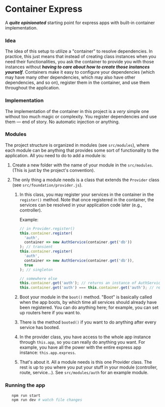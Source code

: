 # Container Express

A **_quite opinionated_** starting point for express apps with built-in container implementation.

### Idea

The idea of this setup to utilize a "container" to resolve dependencies. In practice, this just means that instead of creating class instances when you need their functionalities, you ask the container to provide you with those instances without **_having to care about how to create those instances yourself_**. Containers make it easy to configure your dependencies (which may have many other dependencies, which may also have other dependencies, and so on), register them in the container, and use them throughout the application.

### Implementation

The implementation of the container in this project is a _very_ simple one without too much magic or complexity. You register dependencies and use them — end of story. No automatic injection or anything.

### Modules

The project structure is organized in modules (see `src/modules`), where each module can be anything that provides some sort of functionality to the application. All you need to do to add a module is:

1. Create a new folder with the name of your module in the `src/modules`. (This is just by the project's convention).
1. The only thing a module needs is a class that extends the `Provider` class (see `src/foundation/provider.js`).

   1. In this class, you may register your services in the container in the `register()` method. Note that once registered in the container, the services can be resolved in your application code later (e.g., controller).

      Example:

      ```javascript
      // in Provider.register()
      this.container.register(
      	'auth',
      	container => new AuthService(container.get('db'))
      ); // transient
      this.container.register(
      	'auth',
      	container => new AuthService(container.get('db')),
      	true
      ); // singleton

      // somewhere else
      this.container.get('auth'); // returns an instance of AuthService
      this.container.get('auth') === this.container.get('auth'); // returns true if singleton; else false
      ```

   1. Boot your module in the `boot()` method. "Boot" is basically called when the app boots, by which time all services should already have been registered. You can do anything here; for example, you can set up routers here if you want to.

   1. There is the method `booted()` if you want to do anything after every service has booted.

   1. In the provider class, you have access to the whole app instance through `this.app`, so you can really do anything you want. For example, you have all the power with the entire express app instance: `this.app.express`.

   1. That's about it. All a module needs is this one Provider class. The rest is up to you where you put your stuff in your module (controller, route, service...). See `src/modules/auth` for an example module.

### Running the app

```bash
   npm run start
   npm run dev # watch file changes
```
